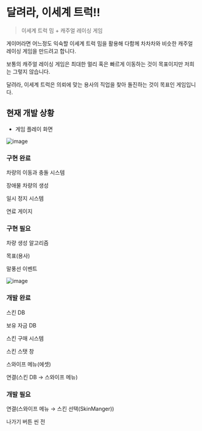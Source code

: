 # 달려라, 이세계 트럭!!

> 이세계 트럭 밈 + 캐주얼 레이싱 게임

게이머라면 어느정도 익숙할 이세계 트럭 밈을 활용해 다함께 차차차와 비슷한 캐주얼 레이싱 게임을 만드려고 합니다.

보통의 캐주얼 레이싱 게임은 최대한 멀리 혹은 빠르게 이동하는 것이 목표이지만 저희는 그렇지 않습니다.

달려라, 이세계 트럭은 의뢰에 맞는 용사의 직업을 찾아 돌진하는 것이 목표인 게임입니다.

## 현재 개발 상황  

- 게임 플레이 화면
  
![image](https://github.com/jlib245/Isiekai-truck/assets/85942624/1f103011-3c88-46b6-80de-3ffe6042e20b)
### 구현 완료

차량의 이동과 충돌 시스템

장애물 차량의 생성

일시 정지 시스템

연료 게이지

### 구현 필요

차량 생성 알고리즘

목표(용사)

말풍선 이벤트



![image](https://github.com/jlib245/Isiekai-truck/assets/85942624/8efb4361-8652-4fca-840a-962ebd2d234f)
### 개발 완료

스킨 DB

보유 자금 DB

스킨 구매 시스템

스킨 스탯 창

스와이프 메뉴(에셋)

연결(스킨 DB → 스와이프 메뉴)

### 개발 필요

연결(스와이프 메뉴 → 스킨 선택(SkinManger))

나가기 버튼 씬 전
